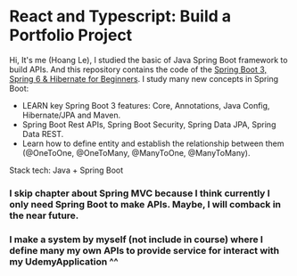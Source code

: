 # React and Typescript: Build a Portfolio Project

Hi, It's me (Hoang Le), I studied the basic of Java Spring Boot framework to build APIs. And this repository contains the code of the [Spring Boot 3, Spring 6 & Hibernate for Beginners](https://www.udemy.com/course/spring-hibernate-tutorial/).
I study many new concepts in Spring Boot:

- LEARN key Spring Boot 3 features: Core, Annotations, Java Config, Hibernate/JPA and Maven.
- Spring Boot Rest APIs, Spring Boot Security, Spring Data JPA, Spring Data REST.
- Learn how to define entity and establish the relationship between them (@OneToOne, @OneToMany, @ManyToOne, @ManyToMany).

Stack tech: Java + Spring Boot

### I skip chapter about Spring MVC because I think currently I only need Spring Boot to make APIs. Maybe, I will comback in the near future.

### I make a system by myself (not include in course) where I define many my own APIs to provide service for interact with my UdemyApplication ^^
